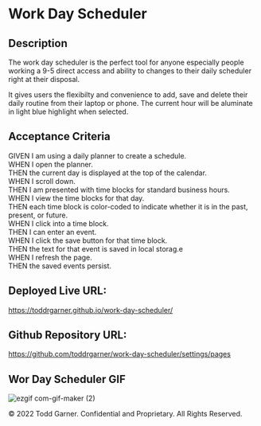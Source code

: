 # Work Day Scheduler

## Description

The work day scheduler is the perfect tool for anyone especially people working a 9-5 direct access and ability to changes to their daily scheduler right at their disposal. 

It gives users the flexibilty and convenience to add, save and delete their daily routine from their laptop or phone. The current hour will be aluminate in light blue highlight when selected.

## Acceptance Criteria

GIVEN I am using a daily planner to create a schedule. <br>
WHEN I open the planner. <br>
THEN the current day is displayed at the top of the calendar. <br>
WHEN I scroll down. <br>
THEN I am presented with time blocks for standard business hours. <br>
WHEN I view the time blocks for that day. <br>
THEN each time block is color-coded to indicate whether it is in the past, present, or future. <br>
WHEN I click into a time block. <br>
THEN I can enter an event. <br>
WHEN I click the save button for that time block. <br>
THEN the text for that event is saved in local storag.e <br>
WHEN I refresh the page. <br>
THEN the saved events persist. <br>

## Deployed Live URL:

https://toddrgarner.github.io/work-day-scheduler/

## Github Repository URL:

https://github.com/toddrgarner/work-day-scheduler/settings/pages

## Wor Day Scheduler GIF

![ezgif com-gif-maker (2)](https://user-images.githubusercontent.com/110719370/194515573-7cb663ba-2769-43f7-bdaf-f385113e5023.gif)

© 2022 Todd Garner. Confidential and Proprietary. All Rights Reserved.
